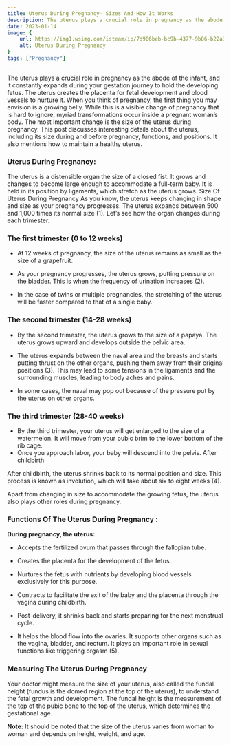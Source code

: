```yaml
---
title: Uterus During Pregnancy- Sizes And How It Works
description: The uterus plays a crucial role in pregnancy as the abode of the infant, and it constantly expands during your gestation journey to hold the developing fetus.The uterus creates the placenta...
date: 2023-01-14
image: {
    url: https://img1.wsimg.com/isteam/ip/7d906beb-bc9b-4377-9b06-b22a3566899c/images.jpeg-11.jpg/:/cr=t:0%25,l:0%25,w:100%25,h:100%25/rs=w:1280 ,
    alt: Uterus During Pregnancy 
}
tags: ["Pregnancy"]
---
```

The uterus plays a crucial role in pregnancy as the abode of the infant, and it constantly expands during your gestation journey to hold the developing fetus.
The uterus creates the placenta for fetal development and blood vessels to nurture it.
When you think of pregnancy, the first thing you may envision is a growing belly. While this is a visible change of pregnancy that is hard to ignore, myriad transformations occur inside a pregnant woman’s body. The most important change is the size of the uterus during pregnancy.
This post discusses interesting details about the uterus, including its size during and before pregnancy, functions, and positions. It also mentions how to maintain a healthy uterus.

### Uterus During Pregnancy:

The uterus is a distensible organ the size of a closed fist. It grows and changes to become large enough to accommodate a full-term baby. It is held in its position by ligaments, which stretch as the uterus grows.
Size Of Uterus During Pregnancy
As you know, the uterus keeps changing in shape and size as your pregnancy progresses. The uterus expands between 500 and 1,000 times its normal size (1). Let’s see how the organ changes during each trimester.

### The first trimester (0 to 12 weeks)

- At 12 weeks of pregnancy, the size of the uterus remains as small as the size of a grapefruit.

- As your pregnancy progresses, the uterus grows, putting pressure on the bladder. This is when the frequency of urination increases (2).

- In the case of twins or multiple pregnancies, the stretching of the uterus will be faster compared to that of a single baby.

### The second trimester (14-28 weeks)

- By the second trimester, the uterus grows to the size of a papaya. The uterus grows upward and develops outside the pelvic area.

- The uterus expands between the naval area and the breasts and starts putting thrust on the other organs, pushing them away from their original positions (3). This may lead to some tensions in the ligaments and the surrounding muscles, leading to body aches and pains.

- In some cases, the naval may pop out because of the pressure put by the uterus on other organs.


### The third trimester (28-40 weeks)

- By the third trimester, your uterus will get enlarged to the size of a watermelon. It will move from your pubic brim to the lower bottom of the rib cage.
- Once you approach labor, your baby will descend into the pelvis.
After childbirth

After childbirth, the uterus shrinks back to its normal position and size. This process is known as involution, which will take about six to eight weeks (4).

Apart from changing in size to accommodate the growing fetus, the uterus also plays other roles during pregnancy.

### Functions Of The Uterus During Pregnancy :
**During pregnancy, the uterus:**

- Accepts the fertilized ovum that passes through the fallopian tube.

- Creates the placenta for the development of the fetus.

- Nurtures the fetus with nutrients by developing blood vessels exclusively for this purpose.

- Contracts to facilitate the exit of the baby and the placenta through the vagina during childbirth.

- Post-delivery, it shrinks back and starts preparing for the next menstrual cycle.

- It helps the blood flow into the ovaries. It supports other organs such as the vagina, bladder, and rectum. It plays an important role in sexual functions like triggering orgasm (5).

### Measuring The Uterus During Pregnancy

Your doctor might measure the size of your uterus, also called the fundal height (fundus is the domed region at the top of the uterus), to understand the fetal growth and development. The fundal height is the measurement of the top of the pubic bone to the top of the uterus, which determines the gestational age.

**Note:** It should be noted that the size of the uterus varies from woman to woman and depends on height, weight, and age.